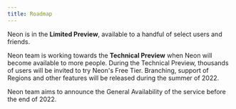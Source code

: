 ```yaml
---
title: Roadmap
---
```


Neon is in the **Limited Preview**, available to a handful of select users and friends.

Neon team is working towards the **Technical Preview** when Neon will become available to more people. During the Technical Preview, thousands of users will be invited to try Neon's Free Tier. Branching, support of Regions and other features will be released during the summer of 2022.

Neon team aims to announce the General Availability of the service before the end of 2022.

